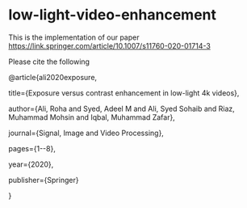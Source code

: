 # low-light-video-enhancement

This is the implementation of our paper https://link.springer.com/article/10.1007/s11760-020-01714-3

Please cite the following

@article{ali2020exposure,

  title={Exposure versus contrast enhancement in low-light 4k videos},
  
  author={Ali, Roha and Syed, Adeel M and Ali, Syed Sohaib and Riaz, Muhammad Mohsin and Iqbal, Muhammad Zafar},
  
  journal={Signal, Image and Video Processing},
  
  pages={1--8},
  
  year={2020},
  
  publisher={Springer}
  
}
